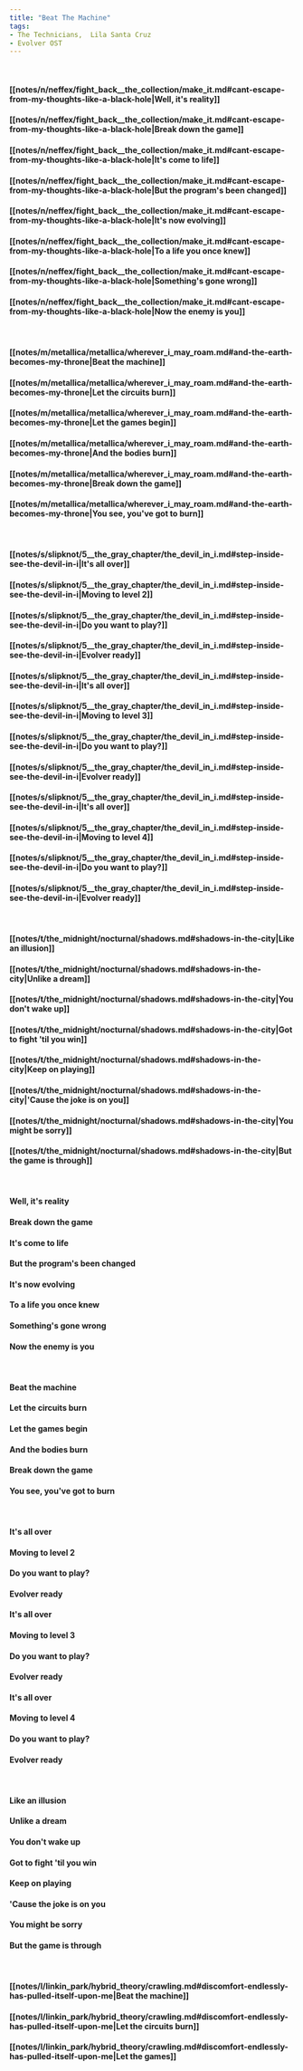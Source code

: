 ```yaml
---
title: "Beat The Machine"
tags:
- The Technicians,  Lila Santa Cruz
- Evolver OST
---
```

&nbsp;
#### [[notes/n/neffex/fight_back__the_collection/make_it.md#cant-escape-from-my-thoughts-like-a-black-hole|Well, it's reality]]
#### [[notes/n/neffex/fight_back__the_collection/make_it.md#cant-escape-from-my-thoughts-like-a-black-hole|Break down the game]]
#### [[notes/n/neffex/fight_back__the_collection/make_it.md#cant-escape-from-my-thoughts-like-a-black-hole|It's come to life]]
#### [[notes/n/neffex/fight_back__the_collection/make_it.md#cant-escape-from-my-thoughts-like-a-black-hole|But the program's been changed]]
#### [[notes/n/neffex/fight_back__the_collection/make_it.md#cant-escape-from-my-thoughts-like-a-black-hole|It's now evolving]]
#### [[notes/n/neffex/fight_back__the_collection/make_it.md#cant-escape-from-my-thoughts-like-a-black-hole|To a life you once knew]]
#### [[notes/n/neffex/fight_back__the_collection/make_it.md#cant-escape-from-my-thoughts-like-a-black-hole|Something's gone wrong]]
#### [[notes/n/neffex/fight_back__the_collection/make_it.md#cant-escape-from-my-thoughts-like-a-black-hole|Now the enemy is you]]
&nbsp;
#### [[notes/m/metallica/metallica/wherever_i_may_roam.md#and-the-earth-becomes-my-throne|Beat the machine]]
#### [[notes/m/metallica/metallica/wherever_i_may_roam.md#and-the-earth-becomes-my-throne|Let the circuits burn]]
#### [[notes/m/metallica/metallica/wherever_i_may_roam.md#and-the-earth-becomes-my-throne|Let the games begin]]
#### [[notes/m/metallica/metallica/wherever_i_may_roam.md#and-the-earth-becomes-my-throne|And the bodies burn]]
#### [[notes/m/metallica/metallica/wherever_i_may_roam.md#and-the-earth-becomes-my-throne|Break down the game]]
#### [[notes/m/metallica/metallica/wherever_i_may_roam.md#and-the-earth-becomes-my-throne|You see, you've got to burn]]
&nbsp;
#### [[notes/s/slipknot/5__the_gray_chapter/the_devil_in_i.md#step-inside-see-the-devil-in-i|It's all over]]
#### [[notes/s/slipknot/5__the_gray_chapter/the_devil_in_i.md#step-inside-see-the-devil-in-i|Moving to level 2]]
#### [[notes/s/slipknot/5__the_gray_chapter/the_devil_in_i.md#step-inside-see-the-devil-in-i|Do you want to play?]]
#### [[notes/s/slipknot/5__the_gray_chapter/the_devil_in_i.md#step-inside-see-the-devil-in-i|Evolver ready]]
#### [[notes/s/slipknot/5__the_gray_chapter/the_devil_in_i.md#step-inside-see-the-devil-in-i|It's all over]]
#### [[notes/s/slipknot/5__the_gray_chapter/the_devil_in_i.md#step-inside-see-the-devil-in-i|Moving to level 3]]
#### [[notes/s/slipknot/5__the_gray_chapter/the_devil_in_i.md#step-inside-see-the-devil-in-i|Do you want to play?]]
#### [[notes/s/slipknot/5__the_gray_chapter/the_devil_in_i.md#step-inside-see-the-devil-in-i|Evolver ready]]
#### [[notes/s/slipknot/5__the_gray_chapter/the_devil_in_i.md#step-inside-see-the-devil-in-i|It's all over]]
#### [[notes/s/slipknot/5__the_gray_chapter/the_devil_in_i.md#step-inside-see-the-devil-in-i|Moving to level 4]]
#### [[notes/s/slipknot/5__the_gray_chapter/the_devil_in_i.md#step-inside-see-the-devil-in-i|Do you want to play?]]
#### [[notes/s/slipknot/5__the_gray_chapter/the_devil_in_i.md#step-inside-see-the-devil-in-i|Evolver ready]]
&nbsp;
#### [[notes/t/the_midnight/nocturnal/shadows.md#shadows-in-the-city|Like an illusion]]
#### [[notes/t/the_midnight/nocturnal/shadows.md#shadows-in-the-city|Unlike a dream]]
#### [[notes/t/the_midnight/nocturnal/shadows.md#shadows-in-the-city|You don't wake up]]
#### [[notes/t/the_midnight/nocturnal/shadows.md#shadows-in-the-city|Got to fight 'til you win]]
#### [[notes/t/the_midnight/nocturnal/shadows.md#shadows-in-the-city|Keep on playing]]
#### [[notes/t/the_midnight/nocturnal/shadows.md#shadows-in-the-city|'Cause the joke is on you]]
#### [[notes/t/the_midnight/nocturnal/shadows.md#shadows-in-the-city|You might be sorry]]
#### [[notes/t/the_midnight/nocturnal/shadows.md#shadows-in-the-city|But the game is through]]
&nbsp;
#### Well, it's reality
#### Break down the game
#### It's come to life
#### But the program's been changed
#### It's now evolving
#### To a life you once knew
#### Something's gone wrong
#### Now the enemy is you
&nbsp;
#### Beat the machine
#### Let the circuits burn
#### Let the games begin
#### And the bodies burn
#### Break down the game
#### You see, you've got to burn
&nbsp;
#### It's all over
#### Moving to level 2
#### Do you want to play?
#### Evolver ready
#### It's all over
#### Moving to level 3
#### Do you want to play?
#### Evolver ready
#### It's all over
#### Moving to level 4
#### Do you want to play?
#### Evolver ready
&nbsp;
#### Like an illusion
#### Unlike a dream
#### You don't wake up
#### Got to fight 'til you win
#### Keep on playing
#### 'Cause the joke is on you
#### You might be sorry
#### But the game is through
&nbsp;
#### [[notes/l/linkin_park/hybrid_theory/crawling.md#discomfort-endlessly-has-pulled-itself-upon-me|Beat the machine]]
#### [[notes/l/linkin_park/hybrid_theory/crawling.md#discomfort-endlessly-has-pulled-itself-upon-me|Let the circuits burn]]
#### [[notes/l/linkin_park/hybrid_theory/crawling.md#discomfort-endlessly-has-pulled-itself-upon-me|Let the games]]
